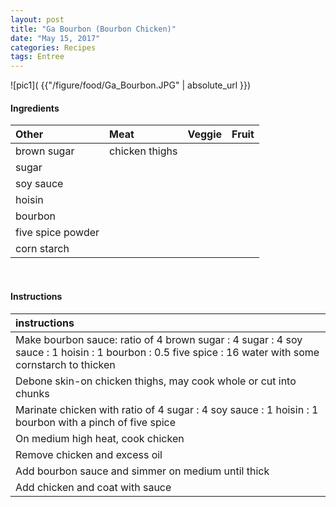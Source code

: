 ```yaml
---
layout: post
title: "Ga Bourbon (Bourbon Chicken)"
date: "May 15, 2017"
categories: Recipes
tags: Entree
---
```




![pic1]( {{"/figure/food/Ga_Bourbon.JPG" | absolute_url }})




#### Ingredients

<table class = "presenttab">
 <thead>
  <tr>
   <th style="text-align:left;"> Other </th>
   <th style="text-align:left;"> Meat </th>
   <th style="text-align:left;"> Veggie </th>
   <th style="text-align:left;"> Fruit </th>
  </tr>
 </thead>
<tbody>
  <tr>
   <td style="text-align:left;"> brown sugar </td>
   <td style="text-align:left;"> chicken thighs </td>
   <td style="text-align:left;">  </td>
   <td style="text-align:left;">  </td>
  </tr>
  <tr>
   <td style="text-align:left;"> sugar </td>
   <td style="text-align:left;">  </td>
   <td style="text-align:left;">  </td>
   <td style="text-align:left;">  </td>
  </tr>
  <tr>
   <td style="text-align:left;"> soy sauce </td>
   <td style="text-align:left;">  </td>
   <td style="text-align:left;">  </td>
   <td style="text-align:left;">  </td>
  </tr>
  <tr>
   <td style="text-align:left;"> hoisin </td>
   <td style="text-align:left;">  </td>
   <td style="text-align:left;">  </td>
   <td style="text-align:left;">  </td>
  </tr>
  <tr>
   <td style="text-align:left;"> bourbon </td>
   <td style="text-align:left;">  </td>
   <td style="text-align:left;">  </td>
   <td style="text-align:left;">  </td>
  </tr>
  <tr>
   <td style="text-align:left;"> five spice powder </td>
   <td style="text-align:left;">  </td>
   <td style="text-align:left;">  </td>
   <td style="text-align:left;">  </td>
  </tr>
  <tr>
   <td style="text-align:left;"> corn starch </td>
   <td style="text-align:left;">  </td>
   <td style="text-align:left;">  </td>
   <td style="text-align:left;">  </td>
  </tr>
</tbody>
</table>

<br>

#### Instructions

<table class = "presenttabnoh">
 <thead>
  <tr>
   <th style="text-align:left;"> instructions </th>
  </tr>
 </thead>
<tbody>
  <tr>
   <td style="text-align:left;"> Make bourbon sauce: ratio of 4 brown sugar : 4 sugar : 4 soy sauce : 1 hoisin : 1 bourbon : 0.5 five spice : 16 water with some cornstarch to thicken </td>
  </tr>
  <tr>
   <td style="text-align:left;"> Debone skin-on chicken thighs, may cook whole or cut into chunks </td>
  </tr>
  <tr>
   <td style="text-align:left;"> Marinate chicken with ratio of 4 sugar : 4 soy sauce : 1 hoisin : 1 bourbon with a pinch of five spice </td>
  </tr>
  <tr>
   <td style="text-align:left;"> On medium high heat, cook chicken </td>
  </tr>
  <tr>
   <td style="text-align:left;"> Remove chicken and excess oil </td>
  </tr>
  <tr>
   <td style="text-align:left;"> Add bourbon sauce and simmer on medium until thick </td>
  </tr>
  <tr>
   <td style="text-align:left;"> Add chicken and coat with sauce </td>
  </tr>
</tbody>
</table>

